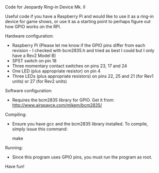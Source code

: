 Code for Jeopardy Ring-in Device Mk. II

Useful code if you have a Raspberry Pi and would like to use it as a ring-in device for game shows,
or use it as a starting point to perhaps figure out how GPIO works on the RPi.

Hardware configuration:

* Raspberry Pi (Please let me know if the GPIO pins
  differ from each revision - I checked with bcm2835.h
  and tried as best I could but I only have a Rev2
  Model B)
* SPST switch on pin 18
* Three momentary contact switches on pins 23, 17 and 24
* One LED (plus appropriate resistor) on pin 4
* Three LEDs (plus appropriate resistors) on pins 22, 25
  and 21 (for Rev1 units) or 27 (for Rev2 units)

Software configuration:

* Requires the bcm2835 library for GPIO. Get it from:
  http://www.airspayce.com/mikem/bcm2835/

Compiling:

* Ensure you have gcc and the bcm2835 library installed.
  To compile, simply issue this command:

  make

Running:

* Since this program uses GPIO pins, you must run the
  program as root.

Have fun!
